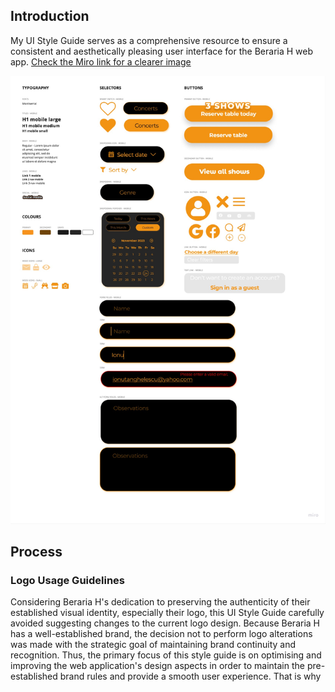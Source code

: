 ## Introduction 

My UI Style Guide serves as a comprehensive resource to ensure a consistent and aesthetically pleasing user interface for the Beraria H web app. [Check the Miro link for a clearer image](https://miro.com/app/board/uXjVMj2Vrlo=/?moveToWidget=3458764572681324298&cot=14)

![BerariaH_App_-_Style_guide](uploads/49692c5dc99db5b195be258de3c15dff/BerariaH_App_-_Style_guide.jpg)

## Process

### Logo Usage Guidelines
Considering Beraria H's dedication to preserving the authenticity of their established visual identity, especially their logo, this UI Style Guide carefully avoided suggesting changes to the current logo design. Because Beraria H has a well-established brand, the decision not to perform logo alterations was made with the strategic goal of maintaining brand continuity and recognition.  Thus, the primary focus of this style guide is on optimising and improving the web application's design aspects in order to maintain the pre-established brand rules and provide a smooth user experience.
 That is why 